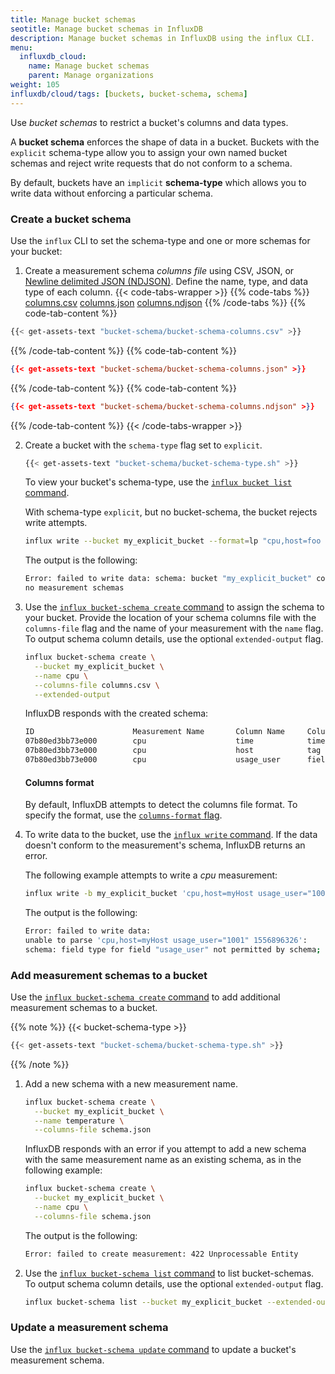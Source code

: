 ```yaml
---
title: Manage bucket schemas
seotitle: Manage bucket schemas in InfluxDB
description: Manage bucket schemas in InfluxDB using the influx CLI.
menu:
  influxdb_cloud:
    name: Manage bucket schemas
    parent: Manage organizations
weight: 105
influxdb/cloud/tags: [buckets, bucket-schema, schema]
---
```


Use *bucket schemas* to restrict a bucket's columns and data types.

A **bucket schema** enforces the shape of data in a bucket.
Buckets with the `explicit` schema-type allow you to assign your own named bucket schemas
and reject write requests that do not conform to a schema.

By default, buckets have an `implicit` **schema-type**  which allows you to write data
without enforcing a particular schema.

### Create a bucket schema
Use the `influx` CLI to set the schema-type and one or more schemas for your bucket:

1. Create a measurement schema *columns file* using CSV, JSON, or [Newline delimited JSON (NDJSON)](http://ndjson.org/). Define the name, type, and data type of each column.
  {{< code-tabs-wrapper >}}
  {{% code-tabs %}}
  [columns.csv](#)
  [columns.json](#)
  [columns.ndjson](#)
  {{% /code-tabs %}}
  {{% code-tab-content %}}

  ```sh
  {{< get-assets-text "bucket-schema/bucket-schema-columns.csv" >}}
  ```

  {{% /code-tab-content %}}
  {{% code-tab-content %}}

  ```json
  {{< get-assets-text "bucket-schema/bucket-schema-columns.json" >}}
  ```

  {{% /code-tab-content %}}
  {{% code-tab-content %}}

  ```json
  {{< get-assets-text "bucket-schema/bucket-schema-columns.ndjson" >}}
  ```

  {{% /code-tab-content %}}
  {{< /code-tabs-wrapper >}}

2. Create a bucket with the `schema-type` flag set to `explicit`.

    ```sh
    {{< get-assets-text "bucket-schema/bucket-schema-type.sh" >}}
    ```

    To view your bucket's schema-type, use the [`influx bucket list` command](/influxdb/cloud/reference/cli/influx/bucket-schema/list).

    With schema-type `explicit`, but no bucket-schema, the
    bucket rejects write attempts.

    ```sh
    influx write --bucket my_explicit_bucket --format=lp "cpu,host=foo usage_user=0.5"
    ```

    The output is the following:
    ```sh
    Error: failed to write data: schema: bucket "my_explicit_bucket" contains
    no measurement schemas
    ```

3. Use the [`influx bucket-schema create` command](/influxdb/cloud/reference/cli/influx/bucket-schema/create) to assign the schema to your bucket.
   Provide the location of your schema columns file with the `columns-file` flag and the name of your measurement with the `name` flag.
   To output schema column details, use the optional `extended-output` flag.

   ```sh
   influx bucket-schema create \
     --bucket my_explicit_bucket \
     --name cpu \
     --columns-file columns.csv \
     --extended-output
   ```

   InfluxDB responds with the created schema:

   ```sh
   ID                      Measurement Name       Column Name     Column Type   Column Data Type    Bucket ID
   07b80ed3bb73e000        cpu                    time            timestamp     4d5dbdfd5a67ae4f
   07b80ed3bb73e000        cpu                    host            tag           4d5dbdfd5a67ae4f
   07b80ed3bb73e000        cpu                    usage_user      field         float               4d5dbdfd5a67ae4f
   ```

   #### Columns format

    By default, InfluxDB attempts to detect the columns file format.
    To specify the format, use the [`columns-format` flag](/influxdb/cloud/reference/cli/influx/bucket-schema/create).

4. To write data to the bucket, use the [`influx write` command](/influxdb/cloud/reference/cli/influx/write).
    If the data doesn't conform to the measurement's schema, InfluxDB returns an error.

    The following example attempts to write a *cpu* measurement:

    ```sh
    influx write -b my_explicit_bucket 'cpu,host=myHost usage_user="1001" 1556896326'
    ```

    The output is the following:
    ```sh
    Error: failed to write data:
    unable to parse 'cpu,host=myHost usage_user="1001" 1556896326':
    schema: field type for field "usage_user" not permitted by schema; got String but expected Float
    ```

### Add measurement schemas to a bucket
Use the [`influx bucket-schema create` command](/influxdb/cloud/reference/cli/influx/bucket-schema/create) to add additional measurement
schemas to a bucket.

{{% note %}}
{{< bucket-schema-type >}}
```sh
{{< get-assets-text "bucket-schema/bucket-schema-type.sh" >}}
```
{{% /note %}}

1. Add a new schema with a new measurement name.

    ```sh
    influx bucket-schema create \
      --bucket my_explicit_bucket \
      --name temperature \
      --columns-file schema.json
    ```

    InfluxDB responds with an error if you attempt to add a new schema with the
    same measurement name as an existing schema, as in the following example:

    ```sh
    influx bucket-schema create \
      --bucket my_explicit_bucket \
      --name cpu \
      --columns-file schema.json
    ```

    The output is the following:
    ```sh
    Error: failed to create measurement: 422 Unprocessable Entity
    ```

2. Use the [`influx bucket-schema list` command](/influxdb/cloud/reference/cli/influx/bucket-schema/list) to list bucket-schemas.
   To output schema column details, use the optional `extended-output` flag.

    ```sh
    influx bucket-schema list --bucket my_explicit_bucket --extended-output
    ```
### Update a measurement schema

  Use the [`influx bucket-schema update` command](/influxdb/cloud/reference/cli/influx/bucket-schema/update) to update a bucket's measurement schema.
